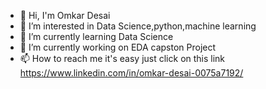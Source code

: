 - 👋 Hi, I'm Omkar Desai
- 👀 I’m interested in Data Science,python,machine learning
- 🌱 I’m currently learning Data Science
- 💞️ I’m currently working on EDA capston Project
- 📫 How to reach me it's easy just click on this link https://www.linkedin.com/in/omkar-desai-0075a7192/
